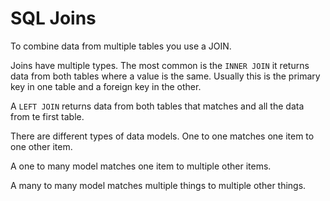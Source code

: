 # SQL Joins

To combine data from multiple tables you use a JOIN.

Joins have multiple types.
The most common is the `INNER JOIN` it returns data from both tables where a value is the same. Usually this is the primary key in one table and a foreign key in the other.

A `LEFT JOIN` returns data from both tables that matches and all the data from te first table.

There are different types of data models.
One to one matches one item to one other item.

A one to many model matches one item to multiple other items.

A many to many model matches multiple things to multiple other things.
